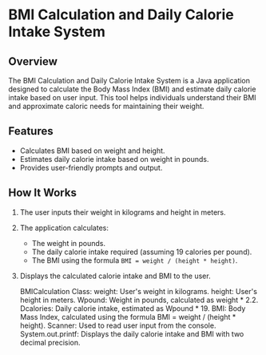 # BMI Calculation and Daily Calorie Intake System

## Overview

The BMI Calculation and Daily Calorie Intake System is a Java application designed to calculate the Body Mass Index (BMI) and estimate daily calorie intake based on user input. This tool helps individuals understand their BMI and approximate caloric needs for maintaining their weight.

## Features

- Calculates BMI based on weight and height.
- Estimates daily calorie intake based on weight in pounds.
- Provides user-friendly prompts and output.

## How It Works

1. The user inputs their weight in kilograms and height in meters.
2. The application calculates:
   - The weight in pounds.
   - The daily calorie intake required (assuming 19 calories per pound).
   - The BMI using the formula `BMI = weight / (height * height)`.
3. Displays the calculated calorie intake and BMI to the user.

   BMICalculation Class:
weight: User's weight in kilograms.
height: User's height in meters.
Wpound: Weight in pounds, calculated as weight * 2.2.
Dcalories: Daily calorie intake, estimated as Wpound * 19.
BMI: Body Mass Index, calculated using the formula BMI = weight / (height * height).
Scanner: Used to read user input from the console.
System.out.printf: Displays the daily calorie intake and BMI with two decimal precision.
